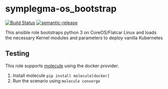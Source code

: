 # symplegma-os_bootstrap

[![Build Status](https://travis-ci.org/clusterfrak-dynamics/symplegma-os_bootstrap.svg?branch=master)](https://travis-ci.org/clusterfrak-dynamics/symplegma-os_bootstrap)
[![semantic-release](https://img.shields.io/badge/%20%20%F0%9F%93%A6%F0%9F%9A%80-semantic--release-e10079.svg)](https://github.com/semantic-release/semantic-release)

This ansible role bootstraps python 3 on CoreOS/Flatcar Linux and loads the necessary Kernel modules and parameters to deploy vanilla Kubernetes

## Testing

This role supports [molecule](https://molecule.readthedocs.io/en/latest/) using the docker provider.

1. Install molecule `pip install molecule[docker]`
2. Run the scenario using `molecule converge`
